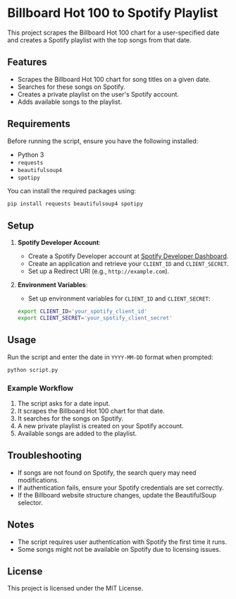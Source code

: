 # Billboard Hot 100 to Spotify Playlist

This project scrapes the Billboard Hot 100 chart for a user-specified date and creates a Spotify playlist with the top songs from that date.

## Features
- Scrapes the Billboard Hot 100 chart for song titles on a given date.
- Searches for these songs on Spotify.
- Creates a private playlist on the user's Spotify account.
- Adds available songs to the playlist.

## Requirements
Before running the script, ensure you have the following installed:
- Python 3
- `requests`
- `beautifulsoup4`
- `spotipy`

You can install the required packages using:
```sh
pip install requests beautifulsoup4 spotipy
```

## Setup
1. **Spotify Developer Account**:
   - Create a Spotify Developer account at [Spotify Developer Dashboard](https://developer.spotify.com/).
   - Create an application and retrieve your `CLIENT_ID` and `CLIENT_SECRET`.
   - Set up a Redirect URI (e.g., `http://example.com`).

2. **Environment Variables**:
   - Set up environment variables for `CLIENT_ID` and `CLIENT_SECRET`:
   ```sh
   export CLIENT_ID='your_spotify_client_id'
   export CLIENT_SECRET='your_spotify_client_secret'
   ```

## Usage
Run the script and enter the date in `YYYY-MM-DD` format when prompted:
```sh
python script.py
```
### Example Workflow
1. The script asks for a date input.
2. It scrapes the Billboard Hot 100 chart for that date.
3. It searches for the songs on Spotify.
4. A new private playlist is created on your Spotify account.
5. Available songs are added to the playlist.

## Troubleshooting
- If songs are not found on Spotify, the search query may need modifications.
- If authentication fails, ensure your Spotify credentials are set correctly.
- If the Billboard website structure changes, update the BeautifulSoup selector.

## Notes
- The script requires user authentication with Spotify the first time it runs.
- Some songs might not be available on Spotify due to licensing issues.

## License
This project is licensed under the MIT License.

